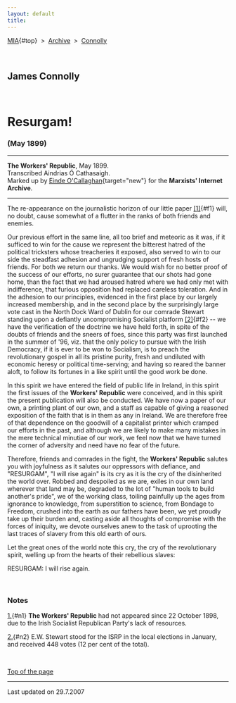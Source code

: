 ```yaml
---
layout: default
title: 
---
```

[MIA](../../../../index.htm){#top}  \> 
[Archive](../../../index.htm)  \>  [Connolly](../../index.htm)

 

## James Connolly

 

# Resurgam!

### (May 1899)

------------------------------------------------------------------------

**The Workers' Republic**, May 1899.\
Transcribed Aindrias Ó Cathasaigh.\
Marked up by [Einde
O'Callaghan](../../../../admin/volunteers/biographies/eocallaghan.htm){target="new"}
for the **Marxists' Internet Archive**.

------------------------------------------------------------------------

The re-appearance on the journalistic horizon of our little paper
[\[1\]](#n1){#f1} will, no doubt, cause somewhat of a flutter in the
ranks of both friends and enemies.

Our previous effort in the same line, all too brief and meteoric as it
was, if it sufficed to win for the cause we represent the bitterest
hatred of the political tricksters whose treacheries it exposed, also
served to win to our side the steadfast adhesion and ungrudging support
of fresh hosts of friends. For both we return our thanks. We would wish
for no better proof of the success of our efforts, no surer guarantee
that our shots had gone home, than the fact that we had aroused hatred
where we had only met with indifference, that furious opposition had
replaced careless toleration. And in the adhesion to our principles,
evidenced in the first place by our largely increased membership, and in
the second place by the surprisingly large vote cast in the North Dock
Ward of Dublin for our comrade Stewart standing upon a defiantly
uncompromising Socialist platform [\[2\]](#n2){#f2} -- we have the
verification of the doctrine we have held forth, in spite of the doubts
of friends and the sneers of foes, since this party was first launched
in the summer of '96, viz. that the only policy to pursue with the Irish
Democracy, if it is ever to be won to Socialism, is to preach the
revolutionary gospel in all its pristine purity, fresh and undiluted
with economic heresy or political time-serving; and having so reared the
banner aloft, to follow its fortunes in a like spirit until the good
work be done.

In this spirit we have entered the field of public life in Ireland, in
this spirit the first issues of the **Workers' Republic** were
conceived, and in this spirit the present publication will also be
conducted. We have now a paper of our own, a printing plant of our own,
and a staff as capable of giving a reasoned exposition of the faith that
is in them as any in Ireland. We are therefore free of that dependence
on the goodwill of a capitalist printer which cramped our efforts in the
past, and although we are likely to make many mistakes in the mere
technical minutiae of our work, we feel now that we have turned the
corner of adversity and need have no fear of the future.

Therefore, friends and comrades in the fight, the **Workers' Republic**
salutes you with joyfulness as it salutes our oppressors with defiance,
and "RESURGAM", "I will rise again" is its cry as it is the cry of the
disinherited the world over. Robbed and despoiled as we are, exiles in
our own land wherever that land may be, degraded to the lot of "human
tools to build another's pride", we of the working class, toiling
painfully up the ages from ignorance to knowledge, from superstition to
science, from Bondage to Freedom, crushed into the earth as our fathers
have been, we yet proudly take up their burden and, casting aside all
thoughts of compromise with the forces of iniquity, we devote ourselves
anew to the task of uprooting the last traces of slavery from this old
earth of ours.

Let the great ones of the world note this cry, the cry of the
revolutionary spirit, welling up from the hearts of their rebellious
slaves:

RESURGAM: I will rise again.

 

### Notes

[1.](#f1){#n1} **The Workers' Republic** had not appeared since 22
October 1898, due to the Irish Socialist Republican Party's lack of
resources.

[2.](#f2){#n2} E.W. Stewart stood for the ISRP in the local elections in
January, and received 448 votes (12 per cent of the total).

 

[Top of the page](#top)

------------------------------------------------------------------------

Last updated on 29.7.2007
